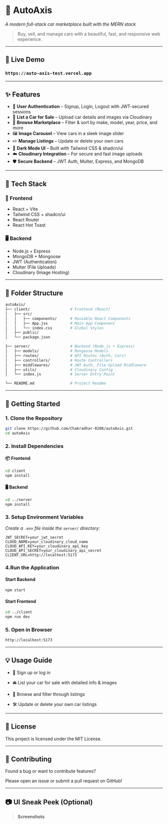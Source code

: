 # 🚗 AutoAxis  
*A modern full-stack car marketplace built with the MERN stack*

> Buy, sell, and manage cars with a beautiful, fast, and responsive web experience.

---


## 🔗 Live Demo
### ``` https://auto-axis-test.vercel.app ```
---

## ✨ Features

- 🔐 **User Authentication** – Signup, Login, Logout with JWT-secured sessions  
- 🚙 **List a Car for Sale** – Upload car details and images via Cloudinary  
- 🛒 **Browse Marketplace** – Filter & sort by make, model, year, price, and more  
- 🖼️ **Image Carousel** – View cars in a sleek image slider  
- ✏️ **Manage Listings** – Update or delete your own cars  
- 🌙 **Dark Mode UI** – Built with Tailwind CSS & shadcn/ui  
- ☁️ **Cloudinary Integration** – For secure and fast image uploads  
- 🛡️ **Secure Backend** – JWT Auth, Multer, Express, and MongoDB

---

## 🧱 Tech Stack

### 🔧 Frontend
- React + Vite  
- Tailwind CSS + shadcn/ui  
- React Router  
- React Hot Toast  

### 🖥️ Backend
- Node.js + Express  
- MongoDB + Mongoose  
- JWT (Authentication)  
- Multer (File Uploads)  
- Cloudinary (Image Hosting)  

---

## 📁 Folder Structure

```bash
autoAxis/
├── client/                  # Frontend (React)
│   ├── src/
│   │   ├── components/      # Reusable React Components
│   │   ├── App.jsx          # Main App Component
│   │   └── index.css        # Global Styles
│   ├── public/
│   └── package.json

├── server/                  # Backend (Node.js + Express)
│   ├── models/              # Mongoose Models
│   ├── routes/              # API Routes (Auth, Cars)
│   ├── controllers/         # Route Controllers
│   ├── middlewares/         # JWT Auth, File Upload Middleware
│   ├── utils/               # Cloudinary Config
│   └── index.js             # Server Entry Point

└── README.md                # Project Readme
```
---
## 🚀 Getting Started

###  1. Clone the Repository

```bash
git clone https://github.com/Chakradhar-0208/autoAxis.git
cd autoAxis
```

### 2. Install Dependencies
#### 📦 Frontend
```bash
cd client
npm install
```

#### 🖥️ Backend
```bash
cd ../server
npm install
```


### 3. Setup Environment Variables

*Create a ```.env``` file inside the ```server/``` directory:*

```MONGO_URI=your_mongodb_connection_string
JWT_SECRET=your_jwt_secret
CLOUD_NAME=your_cloudinary_cloud_name
CLOUD_API_KEY=your_cloudinary_api_key
CLOUD_API_SECRET=your_cloudinary_api_secret
CLIENT_URL=http://localhost:5173
```



### 4.Run the Application
#### Start Backend
```bash 
npm start
```
#### Start Frontend
```bash 
cd ../client
npm run dev
```

### 5. Open in Browser
```bash 
http://localhost:5173
```
---

## 💡 Usage Guide
 
 
- 🔐 Sign up or log in 

- 🚘 List your car for sale with detailed info & images

- 🧭 Browse and filter through listings

- 🛠️ Update or delete your own car listings

---
## 📝 License

This project is licensed under the MIT License.

---
## 🤝 Contributing

Found a bug or want to contribute features?

Please open an issue or submit a pull request on GitHub!

---

## 📷 UI Sneak Peek (Optional)
> **Screenshots** 
